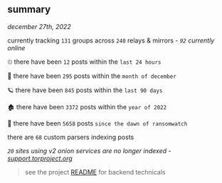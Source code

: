 
## summary
_december 27th, 2022_

currently tracking `131` groups across `240` relays & mirrors - _`92` currently online_

⏲ there have been `12` posts within the `last 24 hours`

🦈 there have been `295` posts within the `month of december`

🪐 there have been `845` posts within the `last 90 days`

🏚 there have been `3372` posts within the `year of 2022`

🦕 there have been `5658` posts `since the dawn of ransomwatch`

there are `68` custom parsers indexing posts

_`20` sites using v2 onion services are no longer indexed - [support.torproject.org](https://support.torproject.org/onionservices/v2-deprecation/)_

> see the project [README](https://github.com/joshhighet/ransomwatch#ransomwatch--) for backend technicals
